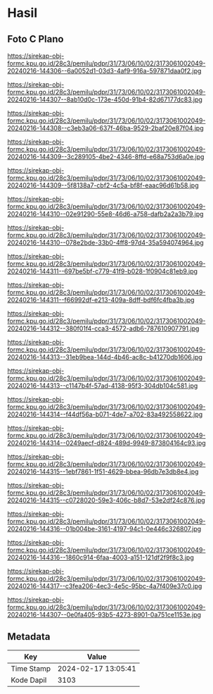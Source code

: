 # Hasil

## Foto C Plano

https://sirekap-obj-formc.kpu.go.id/28c3/pemilu/pdpr/31/73/06/10/02/3173061002049-20240216-144306--6a0052d1-03d3-4af9-916a-597871daa0f2.jpg

https://sirekap-obj-formc.kpu.go.id/28c3/pemilu/pdpr/31/73/06/10/02/3173061002049-20240216-144307--8ab10d0c-173e-450d-91b4-82d67177dc83.jpg

https://sirekap-obj-formc.kpu.go.id/28c3/pemilu/pdpr/31/73/06/10/02/3173061002049-20240216-144308--c3eb3a06-637f-46ba-9529-2baf20e87f04.jpg

https://sirekap-obj-formc.kpu.go.id/28c3/pemilu/pdpr/31/73/06/10/02/3173061002049-20240216-144309--3c289105-4be2-4346-8ffd-e68a753d6a0e.jpg

https://sirekap-obj-formc.kpu.go.id/28c3/pemilu/pdpr/31/73/06/10/02/3173061002049-20240216-144309--5f8138a7-cbf2-4c5a-bf8f-eaac96d61b58.jpg

https://sirekap-obj-formc.kpu.go.id/28c3/pemilu/pdpr/31/73/06/10/02/3173061002049-20240216-144310--02e91290-55e8-46d6-a758-dafb2a2a3b79.jpg

https://sirekap-obj-formc.kpu.go.id/28c3/pemilu/pdpr/31/73/06/10/02/3173061002049-20240216-144310--078e2bde-33b0-4ff8-97d4-35a594074964.jpg

https://sirekap-obj-formc.kpu.go.id/28c3/pemilu/pdpr/31/73/06/10/02/3173061002049-20240216-144311--697be5bf-c779-41f9-b028-1f0904c81eb9.jpg

https://sirekap-obj-formc.kpu.go.id/28c3/pemilu/pdpr/31/73/06/10/02/3173061002049-20240216-144311--f66992df-e213-409a-8dff-bdf6fc4fba3b.jpg

https://sirekap-obj-formc.kpu.go.id/28c3/pemilu/pdpr/31/73/06/10/02/3173061002049-20240216-144312--380f01f4-cca3-4572-adb6-787610907791.jpg

https://sirekap-obj-formc.kpu.go.id/28c3/pemilu/pdpr/31/73/06/10/02/3173061002049-20240216-144313--31eb9bea-144d-4b46-ac8c-b41270db1606.jpg

https://sirekap-obj-formc.kpu.go.id/28c3/pemilu/pdpr/31/73/06/10/02/3173061002049-20240216-144313--c1147b4f-57ad-4138-95f3-304db104c581.jpg

https://sirekap-obj-formc.kpu.go.id/28c3/pemilu/pdpr/31/73/06/10/02/3173061002049-20240216-144314--f44df56a-b071-4de7-a702-83a492558622.jpg

https://sirekap-obj-formc.kpu.go.id/28c3/pemilu/pdpr/31/73/06/10/02/3173061002049-20240216-144314--0249aecf-d824-489d-9949-873804164c93.jpg

https://sirekap-obj-formc.kpu.go.id/28c3/pemilu/pdpr/31/73/06/10/02/3173061002049-20240216-144315--1ebf7861-1f51-4629-bbea-96db7e3db8e4.jpg

https://sirekap-obj-formc.kpu.go.id/28c3/pemilu/pdpr/31/73/06/10/02/3173061002049-20240216-144315--c0728020-59e3-406c-b8d7-53e2df24c876.jpg

https://sirekap-obj-formc.kpu.go.id/28c3/pemilu/pdpr/31/73/06/10/02/3173061002049-20240216-144316--01b004be-3161-4197-94c1-0e446c326807.jpg

https://sirekap-obj-formc.kpu.go.id/28c3/pemilu/pdpr/31/73/06/10/02/3173061002049-20240216-144316--1860c914-6faa-4003-a151-121df2f9f8c3.jpg

https://sirekap-obj-formc.kpu.go.id/28c3/pemilu/pdpr/31/73/06/10/02/3173061002049-20240216-144317--c3fea206-4ec3-4e5c-95bc-4a7f409e37c0.jpg

https://sirekap-obj-formc.kpu.go.id/28c3/pemilu/pdpr/31/73/06/10/02/3173061002049-20240216-144307--0e0fa405-93b5-4273-8901-0a751ce1153e.jpg


## Metadata

| Key        | Value               |
| ---------- | ------------------- |
| Time Stamp | 2024-02-17 13:05:41 |
| Kode Dapil | 3103                |



